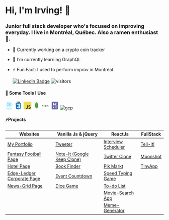 <h1 align= "left"> Hi, I'm Irving! 👋</h1> 


<h3 align= "left">Junior full stack developer who's focused on improving everyday. I live in Montréal, Québec. Also a ramen enthusiast 🍜.</h3>



- 🔭 Currently working on a crypto coin tracker
- 🌱 I’m currently learning GraphQL
- ⚡ Fun Fact: I used to perform improv in Montréal


  [![Linkedin Badge](https://img.shields.io/badge/-IrvingH-blue?style=flat&logo=Linkedin&logoColor=white&link=https://www.linkedin.com/in/irving-henriquez/)](https://www.linkedin.com/in/irving-henriquez/)   ![visitors](https://visitor-badge.laobi.icu/badge?page_id=IrvHenri)


<h4>🚀 Some Tools I Use</h4> 

 <p align="left" padding-left="20px">
  <img src="https://raw.githubusercontent.com/devicons/devicon/master/icons/react/react-original-wordmark.svg" alt="react" width="25" height="25" />
<img src="https://raw.githubusercontent.com/devicons/devicon/master/icons/css3/css3-original-wordmark.svg" alt="css3" width="25" height="25" />
<img src="https://raw.githubusercontent.com/devicons/devicon/master/icons/javascript/javascript-original.svg" alt="javascript" width="25" height="25" />
<img src="https://raw.githubusercontent.com/devicons/devicon/master/icons/mongodb/mongodb-original.svg" alt="mongodb" width="25" height="25" />
<img src="https://raw.githubusercontent.com/devicons/devicon/master/icons/nodejs/nodejs-original-wordmark.svg" alt="nodejs" width="25" height="25" />
<img src="https://raw.githubusercontent.com/devicons/devicon/master/icons/heroku/heroku-plain.svg" alt="heroku" width="25" height="25" />
<img src="https://www.vectorlogo.zone/logos/google_cloud/google_cloud-icon.svg" alt="gcp" width="25" height="25" />
</p>




<h4> ⚡Projects </h4>

| Websites | Vanilla Js & jQuery | ReactJs | FullStack |
| ------------- | ------------- | ------------- | -------------- |
| [My Portfolio](https://github.com/IrvHenri/my_portfolio) | [Tweeter](https://github.com/IrvHenri/tweeter)  | [Interview Scheduler ](https://github.com/IrvHenri/scheduler)   |  [Tell-it!](https://github.com/IrvHenri/story-creator)  |
| [Fantasy Football Page](https://github.com/IrvHenri/Fantasy-Football-Page) | [Note-It (Google Keep Clone)](https://github.com/IrvHenri/note-it)  | [Twitter Clone](https://github.com/IrvHenri/twitter-clone)  |  [Moonshot](https://github.com/IrvHenri/moonshot)  |
| [Hotel Page](https://github.com/IrvHenri/Hotel-Website) |  [Book Finder](https://github.com/IrvHenri/Book-Finder-App)  |   [Pik Markt](https://github.com/IrvHenri/pik-markt)  |  [TinyApp](https://github.com/IrvHenri/tinyapp) |
| [Edge-Ledger Corporate Page](https://github.com/IrvHenri/Edge-Ledger-Website) |  [Event Countdown](https://github.com/IrvHenri/eventCountdown) |  [Speed Typing Game](https://github.com/IrvHenri/speed-typing-game) |  | 
| [News-Grid Page](https://github.com/IrvHenri/newsgrid) | [Dice Game](https://github.com/IrvHenri/Dice-App)| [To-do List](https://github.com/IrvHenri/to-do-app) |  |
| |   |  [Movie-Search App](https://github.com/IrvHenri/react-movie-search-app)   |   |
| |   | [Meme-Generator](https://github.com/IrvHenri/meme-generator)   |   |

<!--


Here are some ideas to get you started:

- 🔭 I’m currently working on ...
- 🌱 I’m currently learning ...
- 👯 I’m looking to collaborate on ...
- 🤔 I’m looking for help with ...
- 💬 Ask me about ...
- 📫 How to reach me: ...
- 😄 Pronouns: ...
- ⚡ Fun fact: ...
-->
